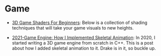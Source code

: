 # Game

- [3D Game Shaders For Beginners](https://github.com/lettier/3d-game-shaders-for-beginners): Below is a collection of shading techniques that will take your game visuals to new heights.

- [2021-Game Engine: How I Implemented Skeletal Animation](https://vladh.net/articles/game-engine-skeletal-animation.html): In 2020, I started writing a 3D game engine from scratch in C++. This is a post about how I added skeletal animation to it. Drake is in it, so buckle up.
